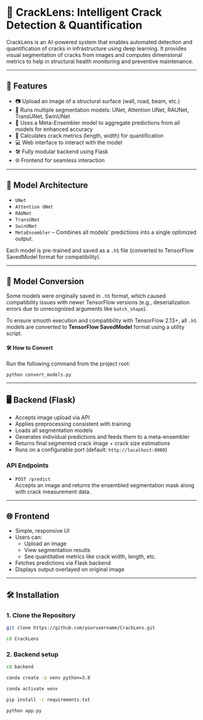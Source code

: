 # 🧠 CrackLens: Intelligent Crack Detection & Quantification

CrackLens is an AI-powered system that enables automated detection and quantification of cracks in infrastructure using deep learning. It provides visual segmentation of cracks from images and computes dimensional metrics to help in structural health monitoring and preventive maintenance.

---

## 🚀 Features

- 📷 Upload an image of a structural surface (wall, road, beam, etc.)
- 🧠 Runs multiple segmentation models: UNet, Attention UNet, RAUNet, TransUNet, SwinUNet
- 🤖 Uses a Meta-Ensembler model to aggregate predictions from all models for enhanced accuracy
- 📐 Calculates crack metrics (length, width) for quantification
- 💻 Web interface to interact with the model
- 🛠️ Fully modular backend using Flask
- 🌐 Frontend for seamless interaction 

---

## 🧩 Model Architecture

- `UNet`
- `Attention UNet`
- `RAUNet`
- `TransUNet`
- `SwinUNet`
- `MetaEnsembler` – Combines all models' predictions into a single optimized output.

Each model is pre-trained and saved as a `.h5` file (converted to TensorFlow SavedModel format for compatibility).

---
## 🔄 Model Conversion

Some models were originally saved in `.h5` format, which caused compatibility issues with newer TensorFlow versions (e.g., deserialization errors due to unrecognized arguments like `batch_shape`).

To ensure smooth execution and compatibility with TensorFlow 2.13+, all `.h5` models are converted to **TensorFlow SavedModel** format using a utility script.

#### 🛠️ How to Convert

Run the following command from the project root:

```bash
python convert_models.py
```
---
## 🖥️ Backend (Flask)

- Accepts image upload via API
- Applies preprocessing consistent with training
- Loads all segmentation models
- Generates individual predictions and feeds them to a meta-ensembler
- Returns final segmented crack image + crack size estimations
- Runs on a configurable port (default: `http://localhost:8000`)

### API Endpoints

- `POST /predict`  
   Accepts an image and returns the ensembled segmentation mask along with crack measurement data.

---

## 🌐 Frontend

- Simple, responsive UI
- Users can:
  - Upload an image
  - View segmentation results
  - See quantitative metrics like crack width, length, etc.
- Fetches predictions via Flask backend
- Displays output overlayed on original image

---

## 🛠️ Installation

### 1. Clone the Repository

```bash
git clone https://github.com/yourusername/CrackLens.git

cd CrackLens
```
### 2. Backend setup

```bash
cd backend

conda create -p venv python=3.8

conda activate venv

pip install -r requirements.txt

python app.py
```
